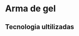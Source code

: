 <html>
<body>
    <h1>Arma de gel</h1>
    <h2>Tecnologia ultilizadas</h2>
    <img src="guia-css-38149.png" alt="">
</body>
</html>
